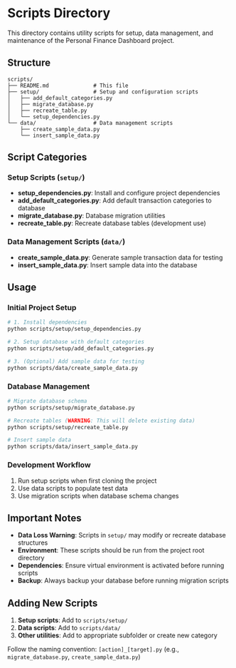 # Scripts Directory

This directory contains utility scripts for setup, data management, and maintenance of the Personal Finance Dashboard project.

## Structure

```
scripts/
├── README.md              # This file
├── setup/                 # Setup and configuration scripts
│   ├── add_default_categories.py
│   ├── migrate_database.py
│   ├── recreate_table.py
│   └── setup_dependencies.py
└── data/                  # Data management scripts
    ├── create_sample_data.py
    └── insert_sample_data.py
```

## Script Categories

### Setup Scripts (`setup/`)
- **setup_dependencies.py**: Install and configure project dependencies
- **add_default_categories.py**: Add default transaction categories to database
- **migrate_database.py**: Database migration utilities
- **recreate_table.py**: Recreate database tables (development use)

### Data Management Scripts (`data/`)
- **create_sample_data.py**: Generate sample transaction data for testing
- **insert_sample_data.py**: Insert sample data into the database

## Usage

### Initial Project Setup
```bash
# 1. Install dependencies
python scripts/setup/setup_dependencies.py

# 2. Setup database with default categories
python scripts/setup/add_default_categories.py

# 3. (Optional) Add sample data for testing
python scripts/data/create_sample_data.py
```

### Database Management
```bash
# Migrate database schema
python scripts/setup/migrate_database.py

# Recreate tables (WARNING: This will delete existing data)
python scripts/setup/recreate_table.py

# Insert sample data
python scripts/data/insert_sample_data.py
```

### Development Workflow
1. Run setup scripts when first cloning the project
2. Use data scripts to populate test data
3. Use migration scripts when database schema changes

## Important Notes

- **Data Loss Warning**: Scripts in `setup/` may modify or recreate database structures
- **Environment**: These scripts should be run from the project root directory
- **Dependencies**: Ensure virtual environment is activated before running scripts
- **Backup**: Always backup your database before running migration scripts

## Adding New Scripts

1. **Setup scripts**: Add to `scripts/setup/`
2. **Data scripts**: Add to `scripts/data/`
3. **Other utilities**: Add to appropriate subfolder or create new category

Follow the naming convention: `[action]_[target].py` (e.g., `migrate_database.py`, `create_sample_data.py`)
